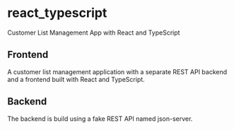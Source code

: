 # react_typescript

Customer List Management App with React and TypeScript

## Frontend

A customer list management application with a separate REST API backend and a frontend built with React and TypeScript.

## Backend

 The backend is build using a fake REST API named json-server.

 